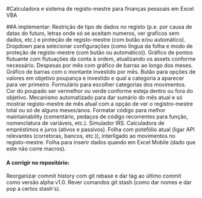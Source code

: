 #Calculadora e sistema de registo-mestre para finanças pessoais em Excel VBA

##A implementar: 
Restrição de tipo de dados no registo (p.e. por causa de datas do futuro, letras onde só se aceitam numeros, ver graficos sem dados, etc.) e proteção de registo-mestre (com butão e/ou automático).
Dropdown para selecionar configurações (como língua da folha e modo de proteção de registo-mestre (com butão ou automático)).
Gráfico de pontos flutuante com flutuações da conta à ordem, atualizando os assets conforme necessário.
Despesas por mês com gráfico de barras ao longo dos meses.
Gráfico de barras com o montante investido por mês.
Butão para opções de valores em objetivo poupança e investido e qual a categoria a aparecer para ver primeiro.
Formulário para escolher categorias dos movimentos.
Cor do poupado ser vermelhor ou verde conforme esteja dentro ou fora do objetivo.
Mecanismo automatizado para dar sumário do mês atual e só mostrar registo-mestre de mês atual com a opçáo de ver o registro-mestre total ou só de alguns meses/anos.
Formatar código para melhor maintainability (comentário, pedaços de código recorrentes para função, nomenclatura de variáveis, etc.).
Simulador IRS.
Calculadora de empréstimos e juros (ativos e passivos).
Folha com potefólio atual (ligar API relevantes (corretoras, bancos, etc.)), interligado ao movimentos no registo-mestre.
Folha para inserir dados quando em Excel Mobile (dado que este não corre macros).

#### A corrigir no repositório:
Reorganizar commit history com git rebase e dar tag ao último commit como versão alpha v1.0.
Rever comandos git stash (como dar nomes e dar pop a certos stash's).

